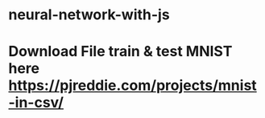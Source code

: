 # neural-network-with-js

# Download File train & test MNIST here https://pjreddie.com/projects/mnist-in-csv/
